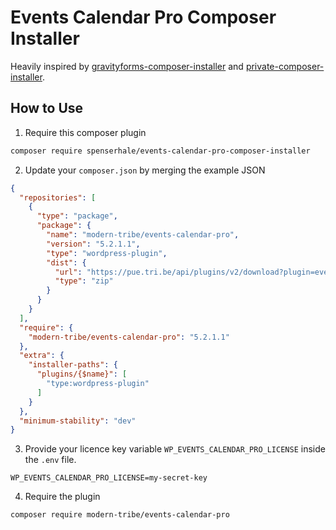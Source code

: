 # Events Calendar Pro Composer Installer
Heavily inspired by [gravityforms-composer-installer](https://github.com/gtap-dev/gravityforms-composer-installer) and
[private-composer-installer](https://github.com/ffraenz/private-composer-installer).

## How to Use

1) Require this composer plugin
```bash
composer require spenserhale/events-calendar-pro-composer-installer
```

2) Update your `composer.json` by merging the example JSON
```json
{
  "repositories": [
    {
      "type": "package",
      "package": {
        "name": "modern-tribe/events-calendar-pro",
        "version": "5.2.1.1",
        "type": "wordpress-plugin",
        "dist": {
          "url": "https://pue.tri.be/api/plugins/v2/download?plugin=events-calendar-pro&version=5.2.1.1&key={%WP_EVENTS_CALENDAR_PRO_LICENSE}",
          "type": "zip"
        }
      }
    }
  ],
  "require": {
    "modern-tribe/events-calendar-pro": "5.2.1.1"
  },
  "extra": {
    "installer-paths": {
      "plugins/{$name}": [
        "type:wordpress-plugin"
      ]
    }
  },
  "minimum-stability": "dev"
}
```

3) Provide your licence key variable `WP_EVENTS_CALENDAR_PRO_LICENSE` inside the `.env` file.
```text
WP_EVENTS_CALENDAR_PRO_LICENSE=my-secret-key
```

4) Require the plugin
```bash
composer require modern-tribe/events-calendar-pro
```
